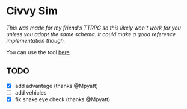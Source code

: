 # Civvy Sim

_This was made for my friend's TTRPG so this likely won't work for you unless you adopt the same schema. It could make a good reference implementation though._

You can use the tool [here](https://lokej-h.github.io/civvy-roller/).

## TODO

- [X] add advantage (thanks @Mpyatt)
- [ ] add vehicles
- [X] fix snake eye check (thanks @Mpyatt)
